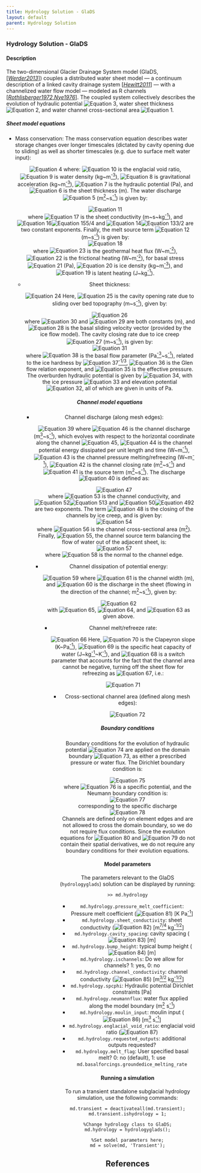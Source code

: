 ```yaml
---
title: Hydrology Solution - GlaDS
layout: default
parent: Hydrology Solution
---
```


### Hydrology Solution - GlaDS
#### Description
The two-dimensional Glacier Drainage System model (GlaDS, [<a href="#references">*Werder2013*</a>]) couples a distributed water sheet model &#8212; a continuum description of a linked cavity drainage system [<a href="#references">*Hewitt2011*</a>] &#8212; with a channelized water flow model &#8212; modeled as R channels [<a href="#references">*Rothlisberger1972,Nye1976*</a>]. The coupled system collectively describes the evolution of hydraulic potential <img src="https://latex.codecogs.com/svg.latex?\phi" alt="Equation 3">, water sheet thickness <img src="https://latex.codecogs.com/svg.latex?h" alt="Equation 2">, and water channel cross-sectional area <img src="https://latex.codecogs.com/svg.latex?S" alt="Equation 1">. 

##### Sheet model equations

- Mass conservation: The mass conservation equation describes water storage changes over longer timescales (dictated by cavity opening due to sliding) as well as shorter timescales (e.g. due to surface melt water input):

  <div align="center"><img src="https://latex.codecogs.com/svg.latex?
\frac{e_v}{\rho_w g}\frac{\partial\phi}{\partial t} + \frac{\partial h}{\partial t} - \nabla\cdot\boldsymbol{q} - m_b = 0," alt="Equation 4"></div>
  where: <img src="https://latex.codecogs.com/svg.latex?e_v" alt="Equation 10"> is the englacial void ratio, <img src="https://latex.codecogs.com/svg.latex?\rho_w" alt="Equation 9"> is water density (kg~m<a href="#footnotes" target="_top"><sup>-3</sup></a>), <img src="https://latex.codecogs.com/svg.latex?g" alt="Equation 8"> is gravitational acceleration (kg~m<a href="#footnotes" target="_top"><sup>-3</sup></a>), <img src="https://latex.codecogs.com/svg.latex?\phi" alt="Equation 7"> is the hydraulic potential (Pa), and <img src="https://latex.codecogs.com/svg.latex?h" alt="Equation 6"> is the sheet thickness (m). The water discharge <img src="https://latex.codecogs.com/svg.latex?\boldsymbol{q}" alt="Equation 5"> (m<a href="#footnotes" target="_top"><sup>2</sup></a>~s<a href="#footnotes" target="_top"><sup>-1</sup></a>) is given by:

  <div align="center"><img src="https://latex.codecogs.com/svg.latex?
\boldsymbol{q}=-k_s\;h^{\alpha_s}\left|\nabla\phi\right|^{\beta_s-2}\nabla\phi," alt="Equation 11"></div>
  where <img src="https://latex.codecogs.com/svg.latex?k_s" alt="Equation 17"> is the sheet conductivity (m~s~kg<a href="#footnotes" target="_top"><sup>-1</sup></a>), and <img src="https://latex.codecogs.com/svg.latex?\alpha_s" alt="Equation 16"><img src="https://latex.codecogs.com/svg.latex?=" alt="Equation 15">5/4 and <img src="https://latex.codecogs.com/svg.latex?\beta_s" alt="Equation 14"><img src="https://latex.codecogs.com/svg.latex?=" alt="Equation 13">3/2 are two constant exponents. Finally, the melt source term <img src="https://latex.codecogs.com/svg.latex?m_b" alt="Equation 12"> (m~s<a href="#footnotes" target="_top"><sup>-1</sup></a>) is given by:

  <div align="center"><img src="https://latex.codecogs.com/svg.latex?
m_b=\frac{G+|\boldsymbol{\tau}_b\cdot\boldsymbol{u}_b|}{\rho_{i}L}," alt="Equation 18"></div>
  where <img src="https://latex.codecogs.com/svg.latex?G" alt="Equation 23"> is the geothermal heat flux (W~m<a href="#footnotes" target="_top"><sup>-2</sup></a>), <img src="https://latex.codecogs.com/svg.latex?|\boldsymbol{\tau}_b\cdot\boldsymbol{u}_b|" alt="Equation 22"> is the frictional heating (W~m<a href="#footnotes" target="_top"><sup>-2</sup></a>), for basal stress <img src="https://latex.codecogs.com/svg.latex?\boldsymbol{\tau}_b" alt="Equation 21"> (Pa), <img src="https://latex.codecogs.com/svg.latex?\rho_i" alt="Equation 20"> is ice density (kg~m<a href="#footnotes" target="_top"><sup>-3</sup></a>), and <img src="https://latex.codecogs.com/svg.latex?L" alt="Equation 19"> is latent heating (J~kg<a href="#footnotes" target="_top"><sup>-1</sup></a>).


- Sheet thickness:

  <div align="center"><img src="https://latex.codecogs.com/svg.latex?
\frac{\partial h}{\partial t} = w_s - v_s." alt="Equation 24"></div>
  Here, <img src="https://latex.codecogs.com/svg.latex?w_s" alt="Equation 25"> is the cavity opening rate due to sliding over bed topography (m~s<a href="#footnotes" target="_top"><sup>-1</sup></a>), given by:

  <div align="center"><img src="https://latex.codecogs.com/svg.latex?
w_s\left(h\right) =\begin{array}{ll}\displaystyle \frac{\left|\boldsymbol{u}_b\right|}{l_r}\left(h_r-h\right), & \text{if } h<h_r\\\\0, & \text{otherwise,}\end{array}" alt="Equation 26"></div>
  where <img src="https://latex.codecogs.com/svg.latex?h_r" alt="Equation 30"> and <img src="https://latex.codecogs.com/svg.latex?l_r" alt="Equation 29"> are both constants (m), and <img src="https://latex.codecogs.com/svg.latex?\boldsymbol{u}_b" alt="Equation 28"> is the basal sliding velocity vector (provided by the ice flow model). The cavity closing rate due to ice creep <img src="https://latex.codecogs.com/svg.latex?v_s" alt="Equation 27"> (m~s<a href="#footnotes" target="_top"><sup>-1</sup></a>), is given by:

  <div align="center"><img src="https://latex.codecogs.com/svg.latex?
v_s\left(h,\phi\right) = \frac{2A}{n^n}h\left|N\right|^{n-1}N," alt="Equation 31"></div>
  where <img src="https://latex.codecogs.com/svg.latex?A" alt="Equation 38"> is the basal flow parameter (Pa<a href="#footnotes" target="_top"><sup>-3</sup></a>~s<a href="#footnotes" target="_top"><sup>-1</sup></a>), related to the ice hardness by <img src="https://latex.codecogs.com/svg.latex?B=A" alt="Equation 37"><a href="#footnotes" target="_top"><sup>-1/3</sup></a>, <img src="https://latex.codecogs.com/svg.latex?n" alt="Equation 36"> is the Glen flow relation exponent, and <img src="https://latex.codecogs.com/svg.latex?N= \phi_0-\phi" alt="Equation 35"> is the effective pressure. The overburden hydraulic potential is given by <img src="https://latex.codecogs.com/svg.latex?\phi_0 = \phi_m+p" alt="Equation 34">, with the ice pressure <img src="https://latex.codecogs.com/svg.latex?p = \rho_i g H" alt="Equation 33"> and elevation potential <img src="https://latex.codecogs.com/svg.latex?\phi_m = \rho_w g b" alt="Equation 32">, all of which are given in units of Pa.

##### Channel model equations

- Channel discharge (along mesh edges):

  <div align="center"><img src="https://latex.codecogs.com/svg.latex?
\frac{\partial Q}{\partial s} + \frac{\Xi-\Pi}{L}\left(\frac{1}{\rho_i} - \frac{1}{\rho_w}\right) - v_c - m_c = 0," alt="Equation 39"></div>
  where <img src="https://latex.codecogs.com/svg.latex?Q" alt="Equation 46"> is the channel discharge (m<a href="#footnotes" target="_top"><sup>3</sup></a>~s<a href="#footnotes" target="_top"><sup>-1</sup></a>), which evolves with respect to the horizontal coordinate along the channel <img src="https://latex.codecogs.com/svg.latex?s" alt="Equation 45">, <img src="https://latex.codecogs.com/svg.latex?\Xi" alt="Equation 44"> is the channel potential energy dissipated per unit length and time (W~m<a href="#footnotes" target="_top"><sup>-1</sup></a>), <img src="https://latex.codecogs.com/svg.latex?\Pi" alt="Equation 43"> is the channel pressure melting/refreezing (W~m<a href="#footnotes" target="_top"><sup>-1</sup></a>), <img src="https://latex.codecogs.com/svg.latex?v_c" alt="Equation 42"> is the channel closing rate (m<a href="#footnotes" target="_top"><sup>2</sup></a>~s<a href="#footnotes" target="_top"><sup>-1</sup></a>) and <img src="https://latex.codecogs.com/svg.latex?m_c" alt="Equation 41"> is the source term (m<a href="#footnotes" target="_top"><sup>2</sup></a>~s<a href="#footnotes" target="_top"><sup>-1</sup></a>). The discharge <img src="https://latex.codecogs.com/svg.latex?Q" alt="Equation 40"> is defined as:

  <div align="center"><img src="https://latex.codecogs.com/svg.latex?
Q= -\underbrace{k_cS^{\alpha_c}\left|\frac{\partial\phi}{\partial s}\right|^{\beta_c-2}}_{K_c}\frac{\partial\phi}{\partial s}," alt="Equation 47"></div>
  where <img src="https://latex.codecogs.com/svg.latex?k_c" alt="Equation 53"> is the channel conductivity, and <img src="https://latex.codecogs.com/svg.latex?\alpha_c" alt="Equation 52"><img src="https://latex.codecogs.com/svg.latex?=" alt="Equation 51">3 and <img src="https://latex.codecogs.com/svg.latex?\beta_c" alt="Equation 50"><img src="https://latex.codecogs.com/svg.latex?=" alt="Equation 49">2 are two exponents. The term <img src="https://latex.codecogs.com/svg.latex?v_c" alt="Equation 48"> is the closing of the channels by ice creep, and is given by:

  <div align="center"><img src="https://latex.codecogs.com/svg.latex?
v_c\left(S,\phi\right) = \frac{2A}{n^n}S\left|N\right|^{n-1}N,\\" alt="Equation 54"></div>
  where <img src="https://latex.codecogs.com/svg.latex?S" alt="Equation 56"> is the channel cross-sectional area (m<a href="#footnotes" target="_top"><sup>2</sup></a>). Finally, <img src="https://latex.codecogs.com/svg.latex?m_c" alt="Equation 55">, the channel source term balancing the flow of water out of the adjacent sheet, is: 

  <div align="center"><img src="https://latex.codecogs.com/svg.latex?
m_c = \boldsymbol{q}\cdot\boldsymbol{n}|_{\partial{\Omega_{i1}} } +\boldsymbol{q}\cdot\boldsymbol{n}|_{\partial{\Omega_{i2}} }." alt="Equation 57"></div>
  where <img src="https://latex.codecogs.com/svg.latex?\boldsymbol{n}" alt="Equation 58"> is the normal to the channel edge.


- Channel dissipation of potential energy:

  <div align="center"><img src="https://latex.codecogs.com/svg.latex?
\Xi(S,\phi)=\Biggl|Q\frac{\partial\phi}{\partial s}\Biggr| +\left|l_cq_c\frac{\partial\phi}{\partial s}\right|," alt="Equation 59"></div>
  where <img src="https://latex.codecogs.com/svg.latex?l_c" alt="Equation 61"> is the channel width (m), and <img src="https://latex.codecogs.com/svg.latex?q_c" alt="Equation 60"> is the discharge in the sheet (flowing in the direction of the channel; m<a href="#footnotes" target="_top"><sup>2</sup></a>~s<a href="#footnotes" target="_top"><sup>-1</sup></a>), given by:

  <div align="center"><img src="https://latex.codecogs.com/svg.latex?
q_c\left(h,\phi\right)= -\underbrace{k_s h^{\alpha_s} \left|\frac{\partial\phi}{\partial s}\right|^{\beta_s-2}}_{K_s}\frac{\partial\phi}{\partial s}," alt="Equation 62"></div>
  with <img src="https://latex.codecogs.com/svg.latex?k_s" alt="Equation 65">, <img src="https://latex.codecogs.com/svg.latex?\alpha_s" alt="Equation 64">, and <img src="https://latex.codecogs.com/svg.latex?\beta_s" alt="Equation 63"> as given above.


- Channel melt/refreeze rate:

  <div align="center"><img src="https://latex.codecogs.com/svg.latex?
\Pi(S,\phi)=-c_tc_w\rho_w(Q+f l_c q_c)\frac{\partial\phi-\partial\phi_m}{\partial s}," alt="Equation 66"></div>
  Here, <img src="https://latex.codecogs.com/svg.latex?c_t" alt="Equation 70"> is the Clapeyron slope (K~Pa<a href="#footnotes" target="_top"><sup>-1</sup></a>), <img src="https://latex.codecogs.com/svg.latex?c_w" alt="Equation 69"> is the specific heat capacity of water (J~kg<a href="#footnotes" target="_top"><sup>-1</sup></a>~K<a href="#footnotes" target="_top"><sup>-1</sup></a>), and <img src="https://latex.codecogs.com/svg.latex?f" alt="Equation 68"> is a switch parameter that accounts for the fact that the channel area cannot be negative, turning off the sheet flow for refreezing as <img src="https://latex.codecogs.com/svg.latex?S\rightarrow0" alt="Equation 67">, i.e.:

  <div align="center"><img src="https://latex.codecogs.com/svg.latex?
f =\left\{\begin{array}{ll}1, & \text{if }S>0 \text{ or } q_c\partial(\phi-\phi_m)\partial s>0\\0, & \text{otherwise}\end{array}\right." alt="Equation 71"></div>


- Cross-sectional channel area (defined along mesh edges):

  <div align="center"><img src="https://latex.codecogs.com/svg.latex?
\frac{\partial S}{\partial t} = \frac{\Xi - \Pi}{\rho_i L} - v_c." alt="Equation 72"></div>

##### Boundary conditions
Boundary conditions for the evolution of hydraulic potential <img src="https://latex.codecogs.com/svg.latex?\phi" alt="Equation 74"> are applied on the domain boundary <img src="https://latex.codecogs.com/svg.latex?\partial\Omega" alt="Equation 73">, as either a prescribed pressure or water flux. The Dirichlet boundary condition is:

<div align="center"><img src="https://latex.codecogs.com/svg.latex?
\phi=\phi_D  \quad\text{on} \quad\partial\Omega_D," alt="Equation 75"></div>
where <img src="https://latex.codecogs.com/svg.latex?\phi_D" alt="Equation 76"> is a specific potential, and the Neumann boundary condition is:

<div align="center"><img src="https://latex.codecogs.com/svg.latex?
\frac{\partial\phi}{\partial n}=\Phi_N  \quad\text{on} \quad\partial\Omega_N," alt="Equation 77"></div>
corresponding to the specific discharge

<div align="center"><img src="https://latex.codecogs.com/svg.latex?
q_N=-k_s h^{\alpha_s}|\nabla\phi|^{\beta_s-2}\Phi_N." alt="Equation 78"></div>
Channels are defined only on element edges and are not allowed to cross the domain boundary, so we do not require flux conditions. Since the evolution equations for <img src="https://latex.codecogs.com/svg.latex?h" alt="Equation 80"> and <img src="https://latex.codecogs.com/svg.latex?S" alt="Equation 79"> do not contain their spatial derivatives, we do not require any boundary conditions for their evolution equations.

#### Model parameters
The parameters relevant to the GlaDS (`hydrologyglads`) solution can be displayed by running:
````
>> md.hydrology
````


- `md.hydrology.pressure_melt_coefficient`: Pressure melt coefficient (<img src="https://latex.codecogs.com/svg.latex?c_t" alt="Equation 81">) [K Pa<a href="#footnotes" target="_top"><sup>-1</sup></a>]
- `md.hydrology.sheet_conductivity`: sheet conductivity (<img src="https://latex.codecogs.com/svg.latex?k" alt="Equation 82">) [m<a href="#footnotes" target="_top"><sup>7/4</sup></a> kg<a href="#footnotes" target="_top"><sup>-1/2</sup></a>]
- `md.hydrology.cavity_spacing`: cavity spacing (<img src="https://latex.codecogs.com/svg.latex?l_r" alt="Equation 83">) [m]
- `md.hydrology.bump_height`: typical bump height (<img src="https://latex.codecogs.com/svg.latex?h_r" alt="Equation 84">) [m]
- `md.hydrology.ischannels`: Do we allow for channels? 1: yes, 0: no
- `md.hydrology.channel_conductivity`: channel conductivity (<img src="https://latex.codecogs.com/svg.latex?k_c" alt="Equation 85">) [m<a href="#footnotes" target="_top"><sup>3/2</sup></a> kg<a href="#footnotes" target="_top"><sup>-1/2</sup></a>]
- `md.hydrology.spcphi`: Hydraulic potential Dirichlet constraints [Pa]
- `md.hydrology.neumannflux`: water flux applied along the model boundary (m<a href="#footnotes" target="_top"><sup>2</sup></a> s<a href="#footnotes" target="_top"><sup>-1</sup></a>)
- `md.hydrology.moulin_input`: moulin input (<img src="https://latex.codecogs.com/svg.latex?Q_s" alt="Equation 86">) [m<a href="#footnotes" target="_top"><sup>3</sup></a> s<a href="#footnotes" target="_top"><sup>-1</sup></a>]
- `md.hydrology.englacial_void_ratio`: englacial void ratio (<img src="https://latex.codecogs.com/svg.latex?e_v" alt="Equation 87">)
- `md.hydrology.requested_outputs`: additional outputs requested?
- `md.hydrology.melt_flag`: User specified basal melt? 0: no (default), 1: use `md.basalforcings.groundedice_melting_rate`

#### Running a simulation
To run a transient standalone subglacial hydrology simulation, use the following commands:
````
md.transient = deactivateall(md.transient);
md.transient.ishydrology = 1;

%Change hydrology class to GlaDS;
md.hydrology = hydrologyglads();

%Set model parameters here;
md = solve(md, 'Transient');
````


## References
